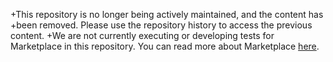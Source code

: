 +This repository is no longer being actively maintained, and the content has
+been removed. Please use the repository history to access the previous content.
+We are not currently executing or developing tests for Marketplace in this
repository. You can read more about Marketplace
[here](https://wiki.mozilla.org/Marketplace).
